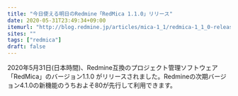 ```yaml
---
title: "今日使える明日のRedmine「RedMica 1.1.0」リリース"
date: 2020-05-31T23:49:34+09:00
itemurl: "http://blog.redmine.jp/articles/mica-1_1/redmica-1_1_0-released/"
sites: ""
tags: ["redmica"]
draft: false
---
```


2020年5月31日(日本時間)、Redmine互換のプロジェクト管理ソフトウェア「RedMica」のバージョン1.1.0 がリリースされました。Redmineの次期バージョン4.1.0の新機能のうちおよそ80が先行して利用できます。
